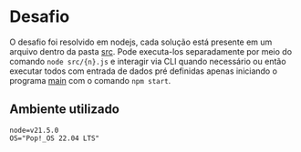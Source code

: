 # Desafio

O desafio foi resolvido em nodejs, cada solução está presente em um arquivo dentro da pasta [src](./src/). Pode executa-los separadamente por meio do comando `node src/{n}.js` e interagir via CLI quando necessário ou então executar todos com entrada de dados pré definidas apenas iniciando o programa [main](./main.js) com o comando `npm start`.

## Ambiente utilizado
```
node=v21.5.0
OS="Pop!_OS 22.04 LTS"
```
